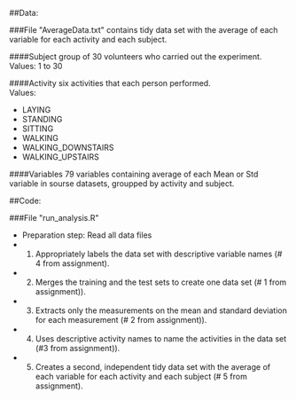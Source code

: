 ##Data:

###File "AverageData.txt"
contains tidy data set with the average of each variable for each activity and each subject.

####Subject 
group of 30 volunteers who carried out the experiment.
<br>Values: 1 to 30

####Activity 
six activities that each person performed.
<br>Values: 
* LAYING
* STANDING
* SITTING
* WALKING
* WALKING_DOWNSTAIRS
* WALKING_UPSTAIRS

####Variables
79 variables containing average of each Mean or Std variable in sourse datasets, groupped by activity and subject.



##Code:

###File "run_analysis.R"

* Preparation step: Read all data files
* 1. Appropriately labels the data set with descriptive variable names (# 4 from assignment).
* 2. Merges the training and the test sets to create one data set (# 1 from assignment)).
* 3. Extracts only the measurements on the mean and standard deviation for each measurement (# 2 from assignment)).
* 4. Uses descriptive activity names to name the activities in the data set (#3 from assignment)).
* 5. Creates a second, independent tidy data set with the average of each variable for each activity and each subject (# 5 from assignment).
